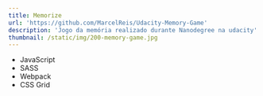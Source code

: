 ```yaml
---
title: Memorize
url: 'https://github.com/MarcelReis/Udacity-Memory-Game'
description: 'Jogo da memória realizado durante Nanodegree na udacity'
thumbnail: /static/img/200-memory-game.jpg
---
```

* JavaScript 
* SASS
* Webpack
* CSS Grid
